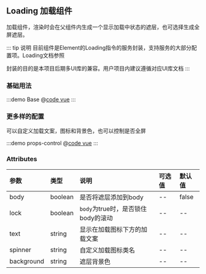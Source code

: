## Loading 加载组件

加载组件，渲染时会在父组件内生成一个显示加载中状态的遮层，也可选择生成全屏遮层。

::: tip 说明
目前组件是Element的Loading指令的服务封装，支持服务的大部分配置项。Loading文档参照 <element-link component="Loading"></element-link>

封装的目的是本项目后期多UI库的兼容。用户项目内建议遵循对应UI库文档
:::

### 基础用法

:::demo Base
@[code vue](@demo/loading/Base.vue)
:::

### 更多样的配置

可以自定义加载文案，图标和背景色，也可以控制是否全屏

:::demo props-control
@[code vue](@demo/loading/props-control.vue)
:::

### Attributes

| 参数       | 类型    | 说明                               | 可选值 | 默认值 |
| :--------- | :------ | :--------------------------------- | :----- | :----- |
| body       | boolean | 是否将遮层添加到body               | --     | false  |
| lock       | boolean | `body`为true时，是否锁住body的滚动 | --     | --     |
| text       | string  | 显示在加载图标下方的加载文案       | --     | --     |
| spinner    | string  | 自定义加载图标类名                 | --     | --     |
| background | string  | 遮层背景色                         | --     | --     |

